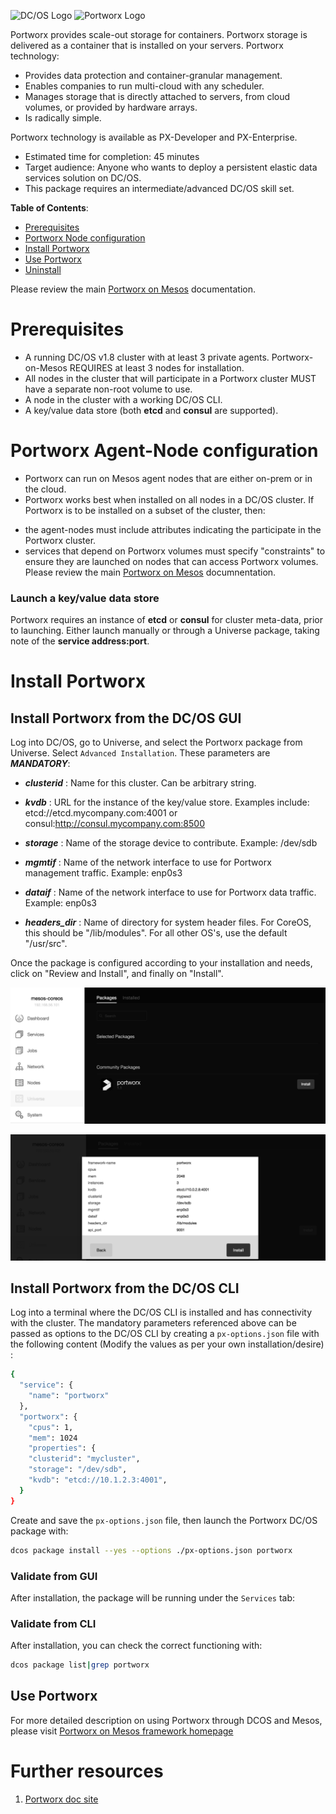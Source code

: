 ![DC/OS Logo](https://acomblogimages.blob.core.windows.net/media/Default/Windows-Live-Writer/dcoslogo.png) ![Portworx Logo](https://github.com/portworx/px-dev/blob/master/images/pwx-256.png)

Portworx provides scale-out storage for containers. Portworx storage is delivered as a container that is installed on your servers. Portworx technology:

* Provides data protection and container-granular management.
* Enables companies to run multi-cloud with any scheduler.
* Manages storage that is directly attached to servers, from cloud volumes, or provided by hardware arrays.
* Is radically simple.

Portworx technology is available as PX-Developer and PX-Enterprise.

- Estimated time for completion: 45 minutes
- Target audience: Anyone who wants to deploy a persistent elastic data services solution on DC/OS. 
- This package requires an intermediate/advanced DC/OS skill set.


**Table of Contents**:

- [Prerequisites](#prerequisites)
- [Portworx Node configuration](#px-node-configuration)
- [Install Portworx](#install-px)
- [Use Portworx](#use-px)
- [Uninstall](#uninstall)

Please review the main [Portworx on Mesos](http://docs.portworx.com/run-with-mesosphere.html) documentation.

# Prerequisites

- A running DC/OS v1.8 cluster with at least 3 private agents. Portworx-on-Mesos REQUIRES at least 3 nodes for installation.
- All nodes in the cluster that will participate in a Portworx cluster MUST have a separate non-root volume to use.  
- A node in the cluster with a working DC/OS CLI.
- A key/value data store (both **etcd** and **consul** are supported). 

# Portworx Agent-Node configuration

- Portworx can run on Mesos agent nodes that are either on-prem or in the cloud.
- Portworx works best when installed on all nodes in a DC/OS cluster.  If Portworx is to be installed on a subset of the cluster, then:
 * the agent-nodes must include attributes indicating the participate in the Portworx cluster.
 * services that depend on Portworx volumes must specify "constraints" to ensure they are launched on nodes that can access Portworx volumes.
Please review the main [Portworx on Mesos](http://docs.portworx.com/run-with-mesosphere.html) documnentation.

### Launch a key/value data store

Portworx requires an instance of **etcd** or **consul** for cluster meta-data, prior to launching.  Either launch manually or through a Universe package, taking note of the **service address:port**.

# Install Portworx

## Install Portworx from the DC/OS GUI

Log into DC/OS, go to Universe, and select the Portworx package from Universe. Select `Advanced Installation`. These parameters are ***MANDATORY***:

- ***clusterid*** : Name for this cluster. Can be arbitrary string.

- ***kvdb*** : URL for the instance of the key/value store.  Examples include: etcd://etcd.mycompany.com:4001 or consul:http://consul.mycompany.com:8500

- ***storage*** : Name of the storage device to contribute.  Example:  /dev/sdb

- ***mgmtif*** : Name of the network interface to use for Portworx management traffic.  Example:  enp0s3

- ***dataif*** : Name of the network interface to use for Portworx data traffic.  Example:  enp0s3

- ***headers_dir*** : Name of directory for system header files.  For CoreOS, this should be "/lib/modules".  For all other OS's, use the default "/usr/src".

Once the package is configured according to your installation and needs, click on "Review and Install", and finally on "Install".

![Install Portworx: ](img/DCOS_1-2.png)

![Run: Services View](img/DCOS_2-2.png)

## Install Portworx from the DC/OS CLI

Log into a terminal where the DC/OS CLI is installed and has connectivity with the cluster. The mandatory parameters referenced above can be passed as options to the DC/OS CLI by creating a `px-options.json` file with the following content (Modify the values as per your own installation/desire) :

```bash
{
  "service": {
    "name": "portworx"
  },
  "portworx": {
    "cpus": 1,
    "mem": 1024
    "properties": {
    "clusterid": "mycluster",
    "storage": "/dev/sdb",
    "kvdb": "etcd://10.1.2.3:4001",
  }
}
```

Create and save the `px-options.json` file, then launch the Portworx DC/OS package with:

```bash
dcos package install --yes --options ./px-options.json portworx
```

### Validate from GUI

After installation, the package will be running under the `Services` tab:

### Validate from CLI

After installation, you can check the correct functioning with:

```bash
dcos package list|grep portworx
```

## Use Portworx

For more detailed description on using Portworx through DCOS and Mesos, please visit  [Portworx on Mesos framework homepage](http://docs.portworx.com/run-with-mesosphere.html)


# Further resources
1. [Portworx doc site ](http://docs.portworx.com)
